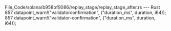 File_Code/solana/b958bf9086/replay_stage/replay_stage_after.rs --- Rust
857                     datapoint_warn!("validatorconfirmation", ("duration_ms", duration, i64));                                                            857                     datapoint_warn!("validator-confirmation", ("duration_ms", duration, i64));

